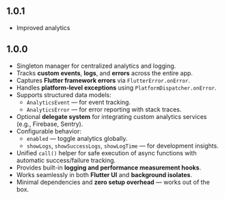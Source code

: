 ## 1.0.1

- Improved analytics

## 1.0.0

- Singleton manager for centralized analytics and logging.
- Tracks **custom events**, **logs**, and **errors** across the entire app.
- Captures **Flutter framework errors** via `FlutterError.onError`.
- Handles **platform-level exceptions** using `PlatformDispatcher.onError`.
- Supports structured data models:
    - `AnalyticsEvent` — for event tracking.
    - `AnalyticsError` — for error reporting with stack traces.
- Optional **delegate system** for integrating custom analytics services (e.g., Firebase, Sentry).
- Configurable behavior:
    - `enabled` — toggle analytics globally.
    - `showLogs`, `showSuccessLogs`, `showLogTime` — for development insights.
- Unified `call()` helper for safe execution of async functions with automatic success/failure
  tracking.
- Provides built-in **logging and performance measurement hooks**.
- Works seamlessly in both **Flutter UI** and **background isolates**.
- Minimal dependencies and **zero setup overhead** — works out of the box.


